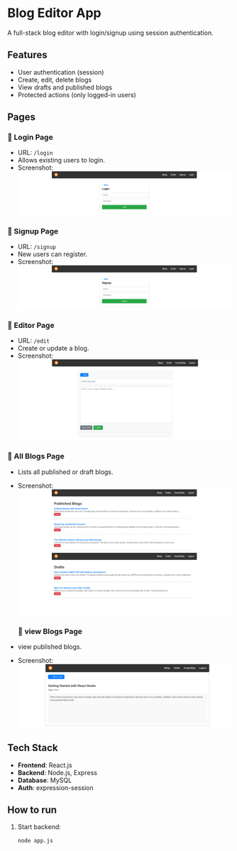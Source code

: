 # Blog Editor App

A full-stack blog editor with login/signup using session authentication.

## Features
- User authentication (session)
- Create, edit, delete blogs
- View drafts and published blogs
- Protected actions (only logged-in users)

## Pages

### 🔐 Login Page
- URL: `/login`
- Allows existing users to login.
- Screenshot:
  ![Login](/screenshots/login.png)

### 🧾 Signup Page
- URL: `/signup`
- New users can register.
- Screenshot:
  ![Signup](/screenshots/signup.png)

### 📝 Editor Page
- URL: `/edit`
- Create or update a blog.
- Screenshot:
  ![Editor](/screenshots/create-blog.png)

### 📃 All Blogs Page
- Lists all published or draft blogs.
- Screenshot:
  ![Blogs](/screenshots/blog-list.png)
  ![Blogs](/screenshots/blog-list-draft.png)

  ### 📃 view Blogs Page
- view published blogs.
- Screenshot:
  ![Blogs](/screenshots/blog-view.png)
  


## Tech Stack
- **Frontend**: React.js
- **Backend**: Node.js, Express
- **Database**: MySQL
- **Auth**: expression-session

## How to run
1. Start backend:
   ```bash
   node app.js
